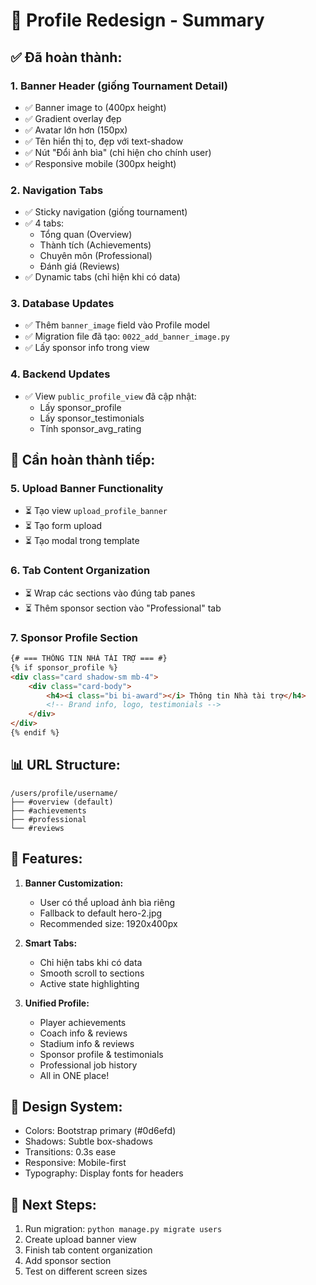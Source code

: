 # 🎨 Profile Redesign - Summary

## ✅ Đã hoàn thành:

### 1. **Banner Header (giống Tournament Detail)**
- ✅ Banner image to (400px height)
- ✅ Gradient overlay đẹp
- ✅ Avatar lớn hơn (150px)
- ✅ Tên hiển thị to, đẹp với text-shadow
- ✅ Nút "Đổi ảnh bìa" (chỉ hiện cho chính user)
- ✅ Responsive mobile (300px height)

### 2. **Navigation Tabs**
- ✅ Sticky navigation (giống tournament)
- ✅ 4 tabs:
  - Tổng quan (Overview)
  - Thành tích (Achievements)  
  - Chuyên môn (Professional)
  - Đánh giá (Reviews)
- ✅ Dynamic tabs (chỉ hiện khi có data)

### 3. **Database Updates**
- ✅ Thêm `banner_image` field vào Profile model
- ✅ Migration file đã tạo: `0022_add_banner_image.py`
- ✅ Lấy sponsor info trong view

### 4. **Backend Updates**
- ✅ View `public_profile_view` đã cập nhật:
  - Lấy sponsor_profile
  - Lấy sponsor_testimonials
  - Tính sponsor_avg_rating

## 🚧 Cần hoàn thành tiếp:

### 5. **Upload Banner Functionality**
- ⏳ Tạo view `upload_profile_banner`
- ⏳ Tạo form upload
- ⏳ Tạo modal trong template

### 6. **Tab Content Organization**
- ⏳ Wrap các sections vào đúng tab panes
- ⏳ Thêm sponsor section vào "Professional" tab

### 7. **Sponsor Profile Section**
```html
{# === THÔNG TIN NHÀ TÀI TRỢ === #}
{% if sponsor_profile %}
<div class="card shadow-sm mb-4">
    <div class="card-body">
        <h4><i class="bi bi-award"></i> Thông tin Nhà tài trợ</h4>
        <!-- Brand info, logo, testimonials -->
    </div>
</div>
{% endif %}
```

## 📊 URL Structure:

```
/users/profile/username/
├── #overview (default)
├── #achievements
├── #professional
└── #reviews
```

## 🎯 Features:

1. **Banner Customization:**
   - User có thể upload ảnh bìa riêng
   - Fallback to default hero-2.jpg
   - Recommended size: 1920x400px

2. **Smart Tabs:**
   - Chỉ hiện tabs khi có data
   - Smooth scroll to sections
   - Active state highlighting

3. **Unified Profile:**
   - Player achievements
   - Coach info & reviews
   - Stadium info & reviews  
   - Sponsor profile & testimonials
   - Professional job history
   - All in ONE place!

## 🎨 Design System:

- Colors: Bootstrap primary (#0d6efd)
- Shadows: Subtle box-shadows
- Transitions: 0.3s ease
- Responsive: Mobile-first
- Typography: Display fonts for headers

## 📝 Next Steps:

1. Run migration: `python manage.py migrate users`
2. Create upload banner view
3. Finish tab content organization
4. Add sponsor section
5. Test on different screen sizes

